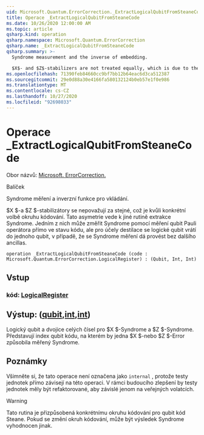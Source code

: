 ```yaml
---
uid: Microsoft.Quantum.ErrorCorrection._ExtractLogicalQubitFromSteaneCode
title: Operace _ExtractLogicalQubitFromSteaneCode
ms.date: 10/26/2020 12:00:00 AM
ms.topic: article
qsharp.kind: operation
qsharp.namespace: Microsoft.Quantum.ErrorCorrection
qsharp.name: _ExtractLogicalQubitFromSteaneCode
qsharp.summary: >-
  Syndrome measurement and the inverse of embedding.

  $X$- and $Z$-stabilizers are not treated equally, which is due to the particular choice of the encoding circuit. This asymmetry leads to a different syndrome extraction routine. One could measure the syndrome by measuring multi-qubit Pauli operator directly on the code state, but for the distillation purpose the logical qubit is returned into a single qubit, in course of which the syndrome measurements can be done without further ancillas.
ms.openlocfilehash: 71390feb84660cc9bf7bb12b64eac6d3ca512387
ms.sourcegitcommit: 29e0d88a30e4166fa580132124b0eb57e1f0e986
ms.translationtype: MT
ms.contentlocale: cs-CZ
ms.lasthandoff: 10/27/2020
ms.locfileid: "92698033"
---
```

# <a name="_extractlogicalqubitfromsteanecode-operation"></a>Operace _ExtractLogicalQubitFromSteaneCode

Obor názvů: [Microsoft. ErrorCorrection.](xref:Microsoft.Quantum.ErrorCorrection)

Balíček [](https://nuget.org/packages/)


Syndrome měření a inverzní funkce pro vkládání.

$X $-a $Z $-stabilizátory se nepovažují za stejné, což je kvůli konkrétní volbě okruhu kódování.
Tato asymetrie vede k jiné rutině extrakce Syndrome.
Jedním z nich může změřit Syndrome pomocí měření qubit Pauli operátora přímo ve stavu kódu, ale pro účely destilace se logické qubit vrátí do jednoho qubit, v případě, že se Syndrome měření dá provést bez dalšího ancillas.

```qsharp
operation _ExtractLogicalQubitFromSteaneCode (code : Microsoft.Quantum.ErrorCorrection.LogicalRegister) : (Qubit, Int, Int)
```


## <a name="input"></a>Vstup

### <a name="code--logicalregister"></a>kód: [LogicalRegister](xref:Microsoft.Quantum.ErrorCorrection.LogicalRegister)





## <a name="output--qubitintint"></a>Výstup: ([qubit](xref:microsoft.quantum.lang-ref.qubit),[int](xref:microsoft.quantum.lang-ref.int),[int](xref:microsoft.quantum.lang-ref.int))

Logický qubit a dvojice celých čísel pro $X $-Syndrome a $Z $-Syndrome.
Představují index qubit kódu, na kterém by jedna $X $-nebo $Z $-Error způsobila měřený Syndrome.

## <a name="remarks"></a>Poznámky

Všimněte si, že tato operace není označena jako `internal` , protože testy jednotek přímo závisejí na této operaci. V rámci budoucího zlepšení by testy jednotek měly být refaktorované, aby závislé jenom na veřejných volatcích.

> [!WARNING]
> Tato rutina je přizpůsobená konkrétnímu okruhu kódování pro qubit kód Steane. Pokud se změní okruh kódování, může být výsledek Syndrome vyhodnocen jinak.